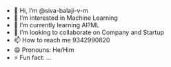 - 👋 Hi, I’m @siva-balaji-v-m
- 👀 I’m interested in Machine Learning
- 🌱 I’m currently learning AI?ML
- 💞️ I’m looking to collaborate on Company and Startup
- 📫 How to reach me 9342990820
- 😄 Pronouns: He/Him
- ⚡ Fun fact: ...

<!---
siva-balaji-v-m/siva-balaji-v-m is a ✨ special ✨ repository because its `README.md` (this file) appears on your GitHub profile.
You can click the Preview link to take a look at your changes.
--->
